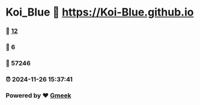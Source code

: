 # Koi_Blue :link: https://Koi-Blue.github.io 
### :page_facing_up: [12](https://Koi-Blue.github.io/tag.html) 
### :speech_balloon: 6 
### :hibiscus: 57246 
### :alarm_clock: 2024-11-26 15:37:41 
### Powered by :heart: [Gmeek](https://github.com/Meekdai/Gmeek)
